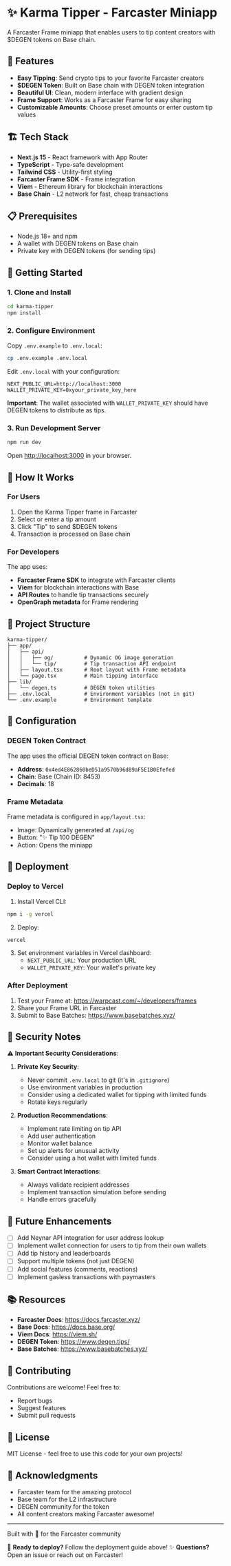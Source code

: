 # ✨ Karma Tipper - Farcaster Miniapp

A Farcaster Frame miniapp that enables users to tip content creators with $DEGEN tokens on Base chain.

## 🎯 Features

- **Easy Tipping**: Send crypto tips to your favorite Farcaster creators
- **$DEGEN Token**: Built on Base chain with DEGEN token integration
- **Beautiful UI**: Clean, modern interface with gradient design
- **Frame Support**: Works as a Farcaster Frame for easy sharing
- **Customizable Amounts**: Choose preset amounts or enter custom tip values

## 🏗️ Tech Stack

- **Next.js 15** - React framework with App Router
- **TypeScript** - Type-safe development
- **Tailwind CSS** - Utility-first styling
- **Farcaster Frame SDK** - Frame integration
- **Viem** - Ethereum library for blockchain interactions
- **Base Chain** - L2 network for fast, cheap transactions

## 📋 Prerequisites

- Node.js 18+ and npm
- A wallet with DEGEN tokens on Base chain
- Private key with DEGEN tokens (for sending tips)

## 🚀 Getting Started

### 1. Clone and Install

```bash
cd karma-tipper
npm install
```

### 2. Configure Environment

Copy `.env.example` to `.env.local`:

```bash
cp .env.example .env.local
```

Edit `.env.local` with your configuration:

```env
NEXT_PUBLIC_URL=http://localhost:3000
WALLET_PRIVATE_KEY=0xyour_private_key_here
```

**Important**: The wallet associated with `WALLET_PRIVATE_KEY` should have DEGEN tokens to distribute as tips.

### 3. Run Development Server

```bash
npm run dev
```

Open [http://localhost:3000](http://localhost:3000) in your browser.

## 🎨 How It Works

### For Users
1. Open the Karma Tipper frame in Farcaster
2. Select or enter a tip amount
3. Click "Tip" to send $DEGEN tokens
4. Transaction is processed on Base chain

### For Developers

The app uses:
- **Farcaster Frame SDK** to integrate with Farcaster clients
- **Viem** for blockchain interactions with Base
- **API Routes** to handle tip transactions securely
- **OpenGraph metadata** for Frame rendering

## 📁 Project Structure

```
karma-tipper/
├── app/
│   ├── api/
│   │   ├── og/          # Dynamic OG image generation
│   │   └── tip/         # Tip transaction API endpoint
│   ├── layout.tsx       # Root layout with Frame metadata
│   └── page.tsx         # Main tipping interface
├── lib/
│   └── degen.ts         # DEGEN token utilities
├── .env.local           # Environment variables (not in git)
└── .env.example         # Environment template
```

## 🔧 Configuration

### DEGEN Token Contract

The app uses the official DEGEN token contract on Base:
- **Address**: `0x4ed4E862860beD51a9570b96d89aF5E1B0Efefed`
- **Chain**: Base (Chain ID: 8453)
- **Decimals**: 18

### Frame Metadata

Frame metadata is configured in `app/layout.tsx`:
- Image: Dynamically generated at `/api/og`
- Button: "✨ Tip 100 DEGEN"
- Action: Opens the miniapp

## 🚀 Deployment

### Deploy to Vercel

1. Install Vercel CLI:
```bash
npm i -g vercel
```

2. Deploy:
```bash
vercel
```

3. Set environment variables in Vercel dashboard:
   - `NEXT_PUBLIC_URL`: Your production URL
   - `WALLET_PRIVATE_KEY`: Your wallet's private key

### After Deployment

1. Test your Frame at: https://warpcast.com/~/developers/frames
2. Share your Frame URL in Farcaster
3. Submit to Base Batches: https://www.basebatches.xyz/

## 🔐 Security Notes

⚠️ **Important Security Considerations**:

1. **Private Key Security**:
   - Never commit `.env.local` to git (it's in `.gitignore`)
   - Use environment variables in production
   - Consider using a dedicated wallet for tipping with limited funds
   - Rotate keys regularly

2. **Production Recommendations**:
   - Implement rate limiting on tip API
   - Add user authentication
   - Monitor wallet balance
   - Set up alerts for unusual activity
   - Consider using a hot wallet with limited funds

3. **Smart Contract Interactions**:
   - Always validate recipient addresses
   - Implement transaction simulation before sending
   - Handle errors gracefully

## 🎯 Future Enhancements

- [ ] Add Neynar API integration for user address lookup
- [ ] Implement wallet connection for users to tip from their own wallets
- [ ] Add tip history and leaderboards
- [ ] Support multiple tokens (not just DEGEN)
- [ ] Add social features (comments, reactions)
- [ ] Implement gasless transactions with paymasters

## 📚 Resources

- **Farcaster Docs**: https://docs.farcaster.xyz/
- **Base Docs**: https://docs.base.org/
- **Viem Docs**: https://viem.sh/
- **DEGEN Token**: https://www.degen.tips/
- **Base Batches**: https://www.basebatches.xyz/

## 🤝 Contributing

Contributions are welcome! Feel free to:
- Report bugs
- Suggest features
- Submit pull requests

## 📄 License

MIT License - feel free to use this code for your own projects!

## 🙏 Acknowledgments

- Farcaster team for the amazing protocol
- Base team for the L2 infrastructure
- DEGEN community for the token
- All content creators making Farcaster awesome!

---

Built with 💜 for the Farcaster community

🚀 **Ready to deploy?** Follow the deployment guide above!
✨ **Questions?** Open an issue or reach out on Farcaster!

